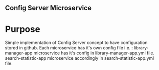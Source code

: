## Config Server Microservice

# Purpose

Simple implementation of Config Server concept to have configuration
stored in github. Each microservice has it's own config file i.e. :
library-manager-app microservice has it's config in library-manager-app.yml file.
search-statistic-app microservice accordingly in search-statistic-app.yml file.


